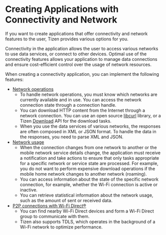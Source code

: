 # Creating Applications with Connectivity and Network

If you want to create applications that offer connectivity and network
features to the user, Tizen provides various options for you.

Connectivity in the application allows the user to access various
networks to use data services, or connect to other devices. Optimal use
of the connectivity features allows your application to manage data
connections and ensure cost-efficient control over the usage of network
resources.

When creating a connectivity application, you can implement the
following features:

-   [Network operations](app-connectivity-operation.md)
    -   To handle network operations, you must know which networks are
        currently available and in use. You can access the network
        connection state through a connection handle.
    -   You can download HTTP content from the Internet through a
        network connection. You can use an open source
        [libcurl](http://curl.haxx.se/libcurl/) library, or a Tizen
        [Download](../../api/mobile/latest/group__CAPI__WEB__DOWNLOAD__MODULE.html)
        API for the download tasks.
    -   When you use the data services of various networks, the
        responses are often composed in XML or JSON format. To handle
        the data in the responses, you need to parse XML and JSON.
-   [Network usage](app-connectivity-usage.md)
    -   When the connection changes from one network to another or the
        mobile network service details change, the application must
        receive a notification and take actions to ensure that only
        tasks appropriate for a specific network or service state
        are processed. For example, you do not want to perform expensive
        download operations if the mobile home network changes to
        another network (roaming).
    -   You can access information about the state of the specific
        network connection, for example, whether the Wi-Fi connection is
        active or inactive.
    -   You can retrieve statistical information about the network
        usage, such as the amount of sent or received data.
-   [P2P connections with Wi-Fi Direct&reg;](app-connectivity-p2p.md)
    -   You can find nearby Wi-Fi Direct devices and form a Wi-Fi Direct
        group to communicate with them.
    -   Tizen also supports TDLS, which operates in the background of a
        Wi-Fi network to optimize performance.
